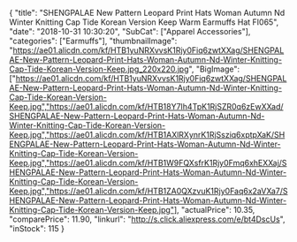 {
	"title": "SHENGPALAE New Pattern Leopard Print Hats Woman Autumn Nd Winter Knitting Cap Tide Korean Version Keep Warm Earmuffs Hat FI065",
	"date": "2018-10-31 10:30:20",
	"SubCat": ["Apparel Accessories"],
	"categories": ["Earmuffs"],
	"thumbnailImage": "https://ae01.alicdn.com/kf/HTB1yuNRXvvsK1Rjy0Fiq6zwtXXag/SHENGPALAE-New-Pattern-Leopard-Print-Hats-Woman-Autumn-Nd-Winter-Knitting-Cap-Tide-Korean-Version-Keep.jpg_220x220.jpg",
	"BigImage": ["https://ae01.alicdn.com/kf/HTB1yuNRXvvsK1Rjy0Fiq6zwtXXag/SHENGPALAE-New-Pattern-Leopard-Print-Hats-Woman-Autumn-Nd-Winter-Knitting-Cap-Tide-Korean-Version-Keep.jpg","https://ae01.alicdn.com/kf/HTB18Y7Ih4TpK1RjSZR0q6zEwXXad/SHENGPALAE-New-Pattern-Leopard-Print-Hats-Woman-Autumn-Nd-Winter-Knitting-Cap-Tide-Korean-Version-Keep.jpg","https://ae01.alicdn.com/kf/HTB1AXlRXynrK1RjSsziq6xptpXaK/SHENGPALAE-New-Pattern-Leopard-Print-Hats-Woman-Autumn-Nd-Winter-Knitting-Cap-Tide-Korean-Version-Keep.jpg","https://ae01.alicdn.com/kf/HTB1W9FQXsfrK1Rjy0Fmq6xhEXXaj/SHENGPALAE-New-Pattern-Leopard-Print-Hats-Woman-Autumn-Nd-Winter-Knitting-Cap-Tide-Korean-Version-Keep.jpg","https://ae01.alicdn.com/kf/HTB1ZA0QXzvuK1Rjy0Faq6x2aVXa7/SHENGPALAE-New-Pattern-Leopard-Print-Hats-Woman-Autumn-Nd-Winter-Knitting-Cap-Tide-Korean-Version-Keep.jpg"],
	"actualPrice": 10.35,
	"comparePrice": 11.90,
	"linkurl": "http://s.click.aliexpress.com/e/bt4DscUs",
	"inStock": 115
}
